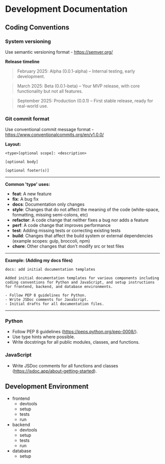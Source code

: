 # Development Documentation

## Coding Conventions

### System versioning
Use semantic versioning format - https://semver.org/

**Release timeline**
> February 2025: Alpha (0.0.1-alpha) – Internal testing, early development.

> March 2025: Beta (0.0.1-beta) – Your MVP release, with core functionality but not all features.

> September 2025: Production (0.0.1) – First stable release, ready for real-world use.

### Git commit format
Use conventional commit message format - https://www.conventionalcommits.org/en/v1.0.0/

**Layout:**
```
<type>[optional scope]: <description>

[optional body]

[optional footer(s)]
```
***

**Common 'type' uses:**
- **feat**: A new feature
- **fix**: A bug fix
- **docs**: Documentation only changes
- **style**: Changes that do not affect the meaning of the code (white-space, formatting, missing semi-colons, etc)
- **refactor**: A code change that neither fixes a bug nor adds a feature
- **perf**: A code change that improves performance
- **test**: Adding missing tests or correcting existing tests
- **build**: Changes that affect the build system or external dependencies (example scopes: gulp, broccoli, npm)
- **chore**: Other changes that don't modify src or test files
***

**Example: (Adding my docs files)**
```
docs: add initial documentation templates

Added initial documentation templates for various components including coding conventions for Python and JavaScript, and setup instructions for frontend, backend, and database environments.

- Follow PEP 8 guidelines for Python.
- Write JSDoc comments for JavaScript.
- Initial drafts for all documentation files.
```
***

### Python 
- Follow PEP 8 guidelines (https://peps.python.org/pep-0008/).
- Use type hints where possible.
- Write docstrings for all public modules, classes, and functions.

### JavaScript
- Write JSDoc comments for all functions and classes (https://jsdoc.app/about-getting-started).

## Development Environment

* frontend
    * devtools
    * setup
    * tests
    * run
* backend
    * devtools
    * setup
    * tests
    * run
* database
    * setup
